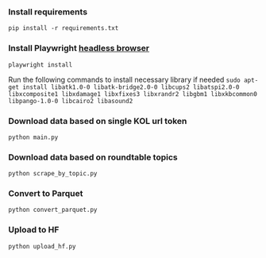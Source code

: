 ### Install requirements
`pip install -r requirements.txt`

### Install Playwright [headless browser](https://playwright.dev/python/docs/intro)
`playwright install` 

Run the following commands to install necessary library if needed
`sudo apt-get install libatk1.0-0 libatk-bridge2.0-0 libcups2 libatspi2.0-0 libxcomposite1 libxdamage1 libxfixes3 libxrandr2 libgbm1 libxkbcommon0 libpango-1.0-0 libcairo2 libasound2`

### Download data based on single KOL url token
`python main.py`

### Download data based on roundtable topics
`python scrape_by_topic.py`

### Convert to Parquet
`python convert_parquet.py`

### Upload to HF
`python upload_hf.py`



      